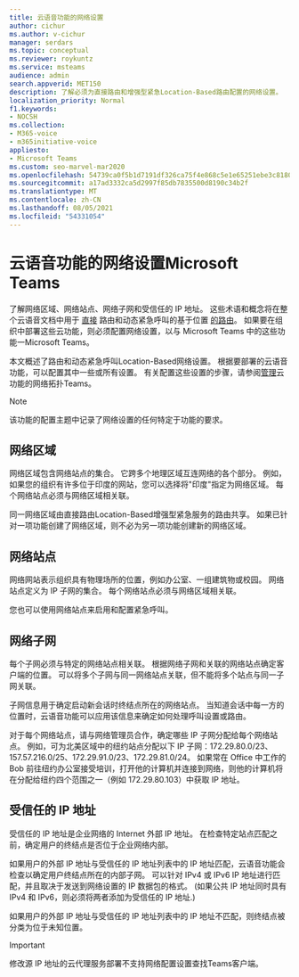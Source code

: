 ```yaml
---
title: 云语音功能的网络设置
author: cichur
ms.author: v-cichur
manager: serdars
ms.topic: conceptual
ms.reviewer: roykuntz
ms.service: msteams
audience: admin
search.appverid: MET150
description: 了解必须为直接路由和增强型紧急Location-Based路由配置的网络设置。
localization_priority: Normal
f1.keywords:
- NOCSH
ms.collection:
- M365-voice
- m365initiative-voice
appliesto:
- Microsoft Teams
ms.custom: seo-marvel-mar2020
ms.openlocfilehash: 54739ca0f5b1d7191df326ca75f4e868c5e1e65251ebe3c81800fe425a4f5a1e
ms.sourcegitcommit: a17ad3332ca5d2997f85db7835500d8190c34b2f
ms.translationtype: MT
ms.contentlocale: zh-CN
ms.lasthandoff: 08/05/2021
ms.locfileid: "54331054"
---
```

# <a name="network-settings-for-cloud-voice-features-in-microsoft-teams"></a>云语音功能的网络设置Microsoft Teams

了解网络区域、网络站点、网络子网和受信任的 IP 地址。 这些术语和概念将在整个云语音文档中用于 [直接](location-based-routing-plan.md) 路由和动态紧急呼叫的基于位置 [的路由](configure-dynamic-emergency-calling.md)。 如果要在组织中部署这些云功能，则必须配置网络设置，以与 Microsoft Teams 中的这些功能一Microsoft Teams。

本文概述了路由和动态紧急呼叫Location-Based网络设置。 根据要部署的云语音功能，可以配置其中一些或所有设置。 有关配置这些设置的步骤，请参阅[管理](manage-your-network-topology.md)云功能的网络拓扑Teams。

> [!NOTE]
> 该功能的配置主题中记录了网络设置的任何特定于功能的要求。

## <a name="network-region"></a>网络区域

网络区域包含网络站点的集合。 它跨多个地理区域互连网络的各个部分。 例如，如果您的组织有许多位于印度的网站，您可以选择将"印度"指定为网络区域。 每个网络站点必须与网络区域相关联。

同一网络区域由直接路由Location-Based增强型紧急服务的路由共享。 如果已针对一项功能创建了网络区域，则不必为另一项功能创建新的网络区域。

## <a name="network-site"></a>网络站点

网络网站表示组织具有物理场所的位置，例如办公室、一组建筑物或校园。 网络站点定义为 IP 子网的集合。 每个网络站点必须与网络区域相关联。

您也可以使用网络站点来启用和配置紧急呼叫。

## <a name="network-subnet"></a>网络子网

每个子网必须与特定的网络站点相关联。 根据网络子网和关联的网络站点确定客户端的位置。 可以将多个子网与同一网络站点关联，但不能将多个站点与同一子网关联。

子网信息用于确定启动新会话时终结点所在的网络站点。 当知道会话中每一方的位置时，云语音功能可以应用该信息来确定如何处理呼叫设置或路由。

对于每个网络站点，请与网络管理员合作，确定哪些 IP 子网分配给每个网络站点。 例如，可为北美区域中的纽约站点分配以下 IP 子网：172.29.80.0/23、157.57.216.0/25、172.29.91.0/23、172.29.81.0/24。 如果常在 Office 中工作的 Bob 前往纽约办公室接受培训，打开他的计算机并连接到网络，则他的计算机将在分配给纽约四个范围之一（例如 172.29.80.103）中获取 IP 地址。

## <a name="trusted-ip-address"></a>受信任的 IP 地址

受信任的 IP 地址是企业网络的 Internet 外部 IP 地址。 在检查特定站点匹配之前，确定用户的终结点是否位于企业网络内部。

如果用户的外部 IP 地址与受信任的 IP 地址列表中的 IP 地址匹配，云语音功能会检查以确定用户终结点所在的内部子网。 可以针对 IPv4 或 IPv6 IP 地址进行匹配，并且取决于发送到网络设置的 IP 数据包的格式。  (如果公共 IP 地址同时具有 IPv4 和 IPv6，则必须将两者添加为受信任的 IP 地址.) 

如果用户的外部 IP 地址与受信任的 IP 地址列表中的 IP 地址不匹配，则终结点被分类为位于未知位置。

> [!Important]
> 修改源 IP 地址的云代理服务部署不支持网络配置设置查找Teams客户端。
